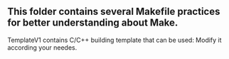 ## This folder contains several Makefile practices for better understanding about Make.
TemplateV1 contains C/C++ building template that can be used: Modify it according your needes.
